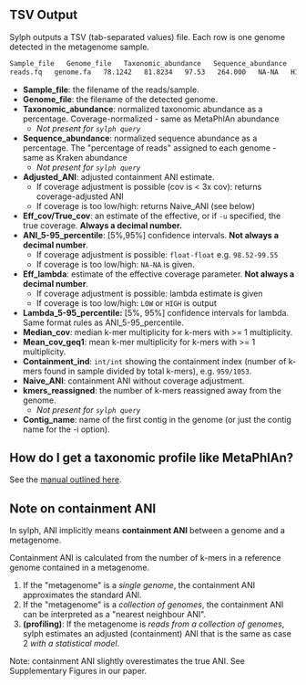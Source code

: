 ## TSV Output

Sylph outputs a TSV (tab-separated values) file. Each row is one genome detected in the metagenome sample. 

```sh
Sample_file   Genome_file   Taxonomic_abundance   Sequence_abundance   Adjusted_ANI   Eff_cov   ANI_5-95_percentile   Eff_lambda   Lambda_5-95_percentile   Median_cov   Mean_cov_geq1   Containment_ind   Naive_ANI   Contig_name
reads.fq   genome.fa   78.1242   81.8234   97.53   264.000   NA-NA   HIGH   NA-NA   264   264.143   10281/22299   97.53   NC_016901.1 Shewanella baltica OS678, complete genome
```

- **Sample_file**: the filename of the reads/sample.
- **Genome_file**: the filename of the detected genome.
- **Taxonomic_abundance**: normalized taxonomic abundance as a percentage. Coverage-normalized - same as MetaPhlAn abundance
     * *Not present for `sylph query`*
- **Sequence_abundance**: normalized sequence abundance as a percentage. The "percentage of reads" assigned to each genome - same as Kraken abundance
     * *Not present for `sylph query`*
- **Adjusted_ANI**: adjusted containment ANI estimate.
    * If coverage adjustment is possible (cov is < 3x cov): returns coverage-adjusted ANI
    * If coverage is too low/high: returns Naive_ANI (see below)
- **Eff_cov/True_cov**: an estimate of the effective, or if `-u` specified, the true coverage. **Always a decimal number.** 
- **ANI_5-95_percentile**: [5%,95%] confidence intervals. **Not always a decimal number**.
   * If coverage adjustment is possible: `float-float` e.g. `98.52-99.55`
   * If coverage is too low/high: `NA-NA` is given. 
- **Eff_lambda**: estimate of the effective coverage parameter. **Not always a decimal number**. 
    * If coverage adjustment is possible: lambda estimate is given
    * If coverage is too low/high: `LOW` or `HIGH` is output
- **Lambda_5-95_percentile:** [5%, 95%] confidence intervals for lambda. Same format rules as ANI_5-95_percentile.
- **Median_cov**: median k-mer multiplicity for k-mers with >= 1 multiplicity.
- **Mean_cov_geq1**: mean k-mer multiplicity for k-mers with >= 1 multiplicity.
- **Containment_ind**: `int/int` showing the containment index (number of k-mers found in sample divided by total k-mers), e.g. `959/1053`.
- **Naive_ANI**: containment ANI without coverage adjustment.
- **kmers_reassigned**: the number of k-mers reassigned away from the genome. 
     * *Not present for `sylph query`*
- **Contig_name**: name of the first contig in the genome (or just the contig name for the -i option).

## How do I get a taxonomic profile like MetaPhlAn?

See the [manual outlined here](sylph-tax.md).

## Note on containment ANI

In sylph, ANI implicitly means **containment ANI** between a genome and a metagenome. 

Containment ANI is calculated from the number of k-mers in a reference genome contained in a metagenome. 

1. If the "metagenome" is a _single genome_, the containment ANI approximates the standard ANI. 
2. If the "metagenome" is a _collection of genomes_, the containment ANI can be interpreted as a "nearest neighbour ANI". 
3. **(profiling)**: If the metagenome is _reads from a collection of genomes_, sylph estimates an adjusted (containment) ANI that is the same as case 2 _with a statistical model_. 

Note: containment ANI slightly overestimates the true ANI. See Supplementary Figures in our paper. 
